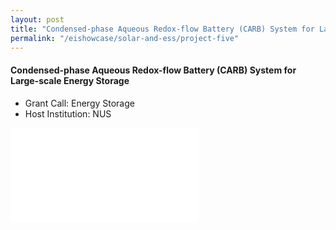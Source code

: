 ```yaml
---
layout: post
title: "Condensed-phase Aqueous Redox-flow Battery (CARB) System for Large-scale Energy Storage"
permalink: "/eishowcase/solar-and-ess/project-five"
---
```

#### Condensed-phase Aqueous Redox-flow Battery (CARB) System for Large-scale Energy Storage
* Grant Call: Energy Storage
* Host Institution: NUS

<div class="showcase-embed-container">
	<embed type="application/pdf" src="/images/showcase/solar_ess_05.pdf#view=FitH">
</div>
